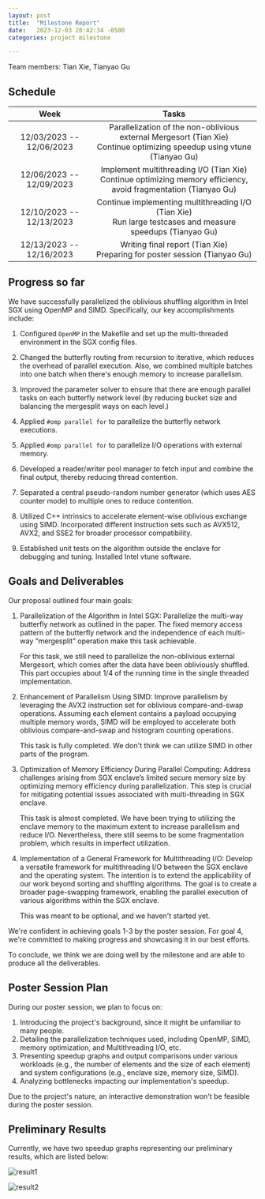 ```yaml
---
layout: post
title:  "Milestone Report"
date:   2023-12-03 20:42:34 -0500
categories: project milestone

---
```


Team members: Tian Xie, Tianyao Gu



## Schedule

|           Week           |                            Tasks                             |
| :----------------------: | :----------------------------------------------------------: |
| 12/03/2023 -- 12/06/2023 | Parallelization of the non-oblivious external Mergesort (Tian Xie) <br />Continue optimizing speedup using vtune (Tianyao Gu) |
| 12/06/2023 -- 12/09/2023 | Implement multithreading I/O (Tian Xie) <br />Continue optimizing memory efficiency, avoid fragmentation (Tianyao Gu) |
| 12/10/2023 -- 12/13/2023 | Continue implementing multithreading I/O (Tian Xie) <br />Run large testcases and measure speedups (Tianyao Gu) |
| 12/13/2023 -- 12/16/2023 | Writing final report (Tian Xie) <br />Preparing for poster session (Tianyao Gu) |



## Progress so far

We have successfully parallelized the oblivious shuffling algorithm in Intel SGX using OpenMP and SIMD.
Specifically, our key accomplishments include:

1. Configured `OpenMP` in the Makefile and set up the multi-threaded environment in the SGX config files.

2. Changed the butterfly routing from recursion to iterative, which reduces the overhead of parallel execution. Also, we combined multiple batches into one batch when there's enough memory to increase parallelism.

3. Improved the parameter solver to ensure that there are enough parallel tasks on each butterfly network level (by reducing bucket size and balancing the mergesplit ways on each level.)

4. Applied `#omp parallel for` to parallelize the butterfly network executions.

5. Applied `#omp parallel for` to parallelize I/O operations with external memory.

6. Developed a reader/writer pool manager to fetch input and combine the final output, thereby reducing thread contention.

7. Separated a central pseudo-random number generator (which uses AES counter mode) to multiple ones to reduce contention.

8. Utilized C++ intrinsics to accelerate element-wise oblivious exchange using SIMD. Incorporated different instruction sets such as AVX512, AVX2, and SSE2 for broader processor compatibility.

9. Established unit tests on the algorithm outside the enclave for debugging and tuning. Installed Intel vtune software.



## Goals and Deliverables

Our proposal outlined four main goals:

1. Parallelization of the Algorithm in Intel SGX: Parallelize the multi-way butterfly network as outlined in the paper. The fixed memory access pattern of the butterfly network and the independence of each multi-way “mergesplit” operation make this task achievable.

   For this task, we still need to parallelize the non-oblivious external Mergesort, which comes after the data have been obliviously shuffled. This part occupies about 1/4 of the running time in the single threaded implementation.

2. Enhancement of Parallelism Using SIMD: Improve parallelism by leveraging the AVX2 instruction set for oblivious compare-and-swap operations. Assuming each element contains a payload occupying multiple memory words, SIMD will be employed to accelerate both oblivious compare-and-swap and histogram counting operations.

   This task is fully completed. We don't think we can utilize SIMD in other parts of the program.

3. Optimization of Memory Efficiency During Parallel Computing: Address challenges arising from SGX enclave’s limited secure memory size by optimizing memory efficiency during parallelization. This step is crucial for mitigating potential issues associated with multi-threading in SGX enclave.

   This task is almost completed. We have been trying to utilizing the enclave memory to the maximum extent to increase parallelism and reduce I/O. Nevertheless, there still seems to be some fragmentation problem, which results in imperfect utilization.

4. Implementation of a General Framework for Multithreading I/O: Develop a versatile framework for multithreading I/O between the SGX enclave and the operating system. The intention is to extend the applicability of our work beyond sorting and shuffling algorithms. The goal is to create a broader page-swapping framework, enabling the parallel execution of various algorithms within the SGX enclave.

   This was meant to be optional, and we haven't started yet.

   

We're confident in achieving goals 1-3 by the poster session. For goal 4, we're committed to making progress and showcasing it in our best efforts.

To conclude, we think we are doing well by the milestone and are able to produce all the deliverables. 



## Poster Session Plan

During our poster session, we plan to focus on:

1. Introducing the project's background, since it might be unfamiliar to many people.
2. Detailing the parallelization techniques used, including OpenMP, SIMD, memory optimization, and Multithreading I/O, etc.
3. Presenting speedup graphs and output comparisons under various workloads (e.g., the number of elements and the size of each element) and system configurations (e.g., enclave size, memory size, SIMD). 
4. Analyzing bottlenecks impacting our implementation's speedup. 

Due to the project's nature, an interactive demonstration won't be feasible during the poster session.



## Preliminary Results

Currently, we have two speedup graphs representing our preliminary results, which are listed below:

![result1](/parallel-oblsort/assets/simd_shuffle.png)

![result2](/parallel-oblsort/assets/speedup_shuffle.png)

